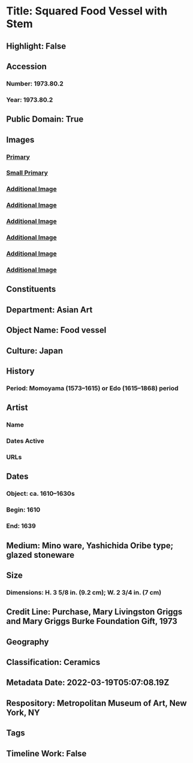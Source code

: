 # Title: Squared Food Vessel with Stem
## Highlight: False
## Accession
### Number: 1973.80.2
### Year: 1973.80.2
## Public Domain: True
## Images
### [Primary](https://images.metmuseum.org/CRDImages/as/original/LC-1973_80_2-001.jpg)
### [Small Primary](https://images.metmuseum.org/CRDImages/as/web-large/LC-1973_80_2-001.jpg)
### [Additional Image](https://images.metmuseum.org/CRDImages/as/original/LC-1973_80_2-002.jpg)
### [Additional Image](https://images.metmuseum.org/CRDImages/as/original/LC-1973_80_2-003.jpg)
### [Additional Image](https://images.metmuseum.org/CRDImages/as/original/LC-1973_80_2-004.jpg)
### [Additional Image](https://images.metmuseum.org/CRDImages/as/original/LC-1973_80_2-005.jpg)
### [Additional Image](https://images.metmuseum.org/CRDImages/as/original/LC-1973_80_1_5-006.jpg)
### [Additional Image](https://images.metmuseum.org/CRDImages/as/original/199780.jpg)
## Constituents
## Department: Asian Art
## Object Name: Food vessel
## Culture: Japan
## History
### Period: Momoyama (1573–1615) or Edo (1615–1868) period
## Artist
### Name
### Dates Active
### URLs
## Dates
### Object: ca. 1610–1630s
### Begin: 1610
### End: 1639
## Medium: Mino ware, Yashichida Oribe type; glazed stoneware
## Size
### Dimensions: H. 3 5/8 in. (9.2 cm); W. 2 3/4 in. (7 cm)
## Credit Line: Purchase, Mary Livingston Griggs and Mary Griggs Burke Foundation Gift, 1973
## Geography
## Classification: Ceramics
## Metadata Date: 2022-03-19T05:07:08.19Z
## Respository: Metropolitan Museum of Art, New York, NY
## Tags
## Timeline Work: False